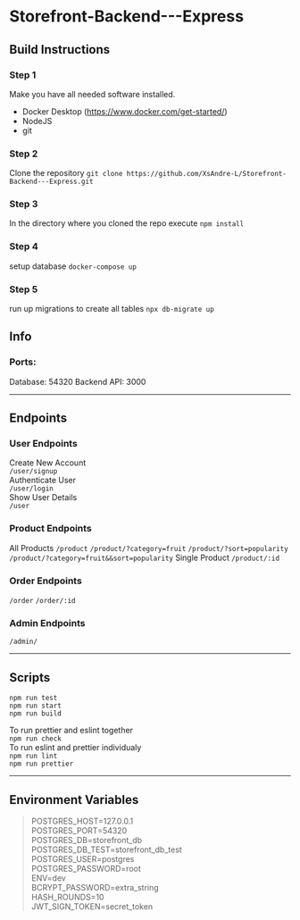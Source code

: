 # Storefront-Backend---Express

## Build Instructions

### Step 1
Make you have all needed software installed.
- Docker Desktop (https://www.docker.com/get-started/)
- NodeJS
- git

### Step 2
Clone the repository
`git clone https://github.com/XsAndre-L/Storefront-Backend---Express.git`


### Step 3
In the directory where you cloned the repo execute `npm install`


### Step 4
setup database
`docker-compose up`

### Step 5
run up migrations to create all tables
`npx db-migrate up`

## Info

### Ports: 
Database: 54320
Backend API: 3000

---
## Endpoints
### User Endpoints
Create New Account  
`/user/signup`  
Authenticate User  
`/user/login`  
Show User Details  
`/user`  


### Product Endpoints  
All Products
`/product`
`/product/?category=fruit`
`/product/?sort=popularity`
`/product/?category=fruit&&sort=popularity`
Single Product
`/product/:id`

### Order Endpoints
`/order`
`/order/:id`

### Admin Endpoints
`/admin/`

---

## Scripts
`npm run test`   
`npm run start`    
`npm run build`  

To run prettier and eslint together     
`npm run check`  
To run eslint and prettier individualy  
`npm run lint`  
`npm run prettier`

---
## Environment Variables
>POSTGRES_HOST=127.0.0.1  
>POSTGRES_PORT=54320  
>POSTGRES_DB=storefront_db  
>POSTGRES_DB_TEST=storefront_db_test  
>POSTGRES_USER=postgres  
>POSTGRES_PASSWORD=root  
>ENV=dev  
>BCRYPT_PASSWORD=extra_string  
>HASH_ROUNDS=10  
>JWT_SIGN_TOKEN=secret_token  
